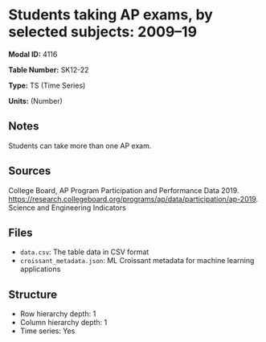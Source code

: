 # Students taking AP exams, by selected subjects: 2009–19

**Modal ID:** 4116

**Table Number:** SK12-22

**Type:** TS (Time Series)

**Units:** (Number)

## Notes

Students can take more than one AP exam.

## Sources

College Board, AP Program Participation and Performance Data 2019. https://research.collegeboard.org/programs/ap/data/participation/ap-2019. Science and Engineering Indicators

## Files

- `data.csv`: The table data in CSV format
- `croissant_metadata.json`: ML Croissant metadata for machine learning applications

## Structure

- Row hierarchy depth: 1
- Column hierarchy depth: 1
- Time series: Yes
